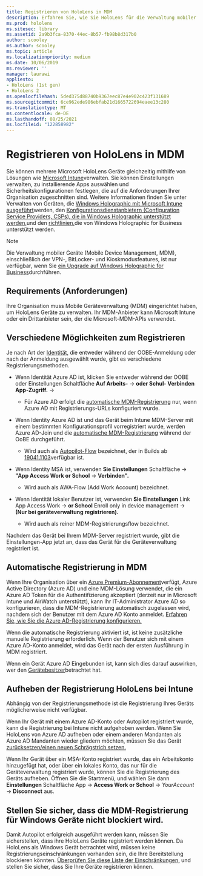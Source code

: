 ```yaml
---
title: Registrieren von HoloLens in MDM
description: Erfahren Sie, wie Sie HoloLens für die Verwaltung mobiler Geräte (Mobile Device Management, MDM) registrieren, um die Verwaltung mehrerer Geräte zu vereinfachen.
ms.prod: hololens
ms.sitesec: library
ms.assetid: 2a9b3fca-8370-44ec-8b57-fb98b8d317b0
author: scooley
ms.author: scooley
ms.topic: article
ms.localizationpriority: medium
ms.date: 10/06/2019
ms.reviewer: ''
manager: laurawi
appliesto:
- HoloLens (1st gen)
- HoloLens 2
ms.openlocfilehash: 5ded375d88740b9367eec87e4e902c423f131689
ms.sourcegitcommit: 6ce962ede986ebfab21d1665722694eaee13c280
ms.translationtype: MT
ms.contentlocale: de-DE
ms.lasthandoff: 08/25/2021
ms.locfileid: "122858982"
---
```

# <a name="enroll-hololens-in-mdm"></a>Registrieren von HoloLens in MDM

Sie können mehrere Microsoft HoloLens Geräte gleichzeitig mithilfe von Lösungen wie [Microsoft Intune](/intune/windows-holographic-for-business)verwalten. Sie können Einstellungen verwalten, zu installierende Apps auswählen und Sicherheitskonfigurationen festlegen, die auf die Anforderungen Ihrer Organisation zugeschnitten sind. Weitere Informationen finden Sie unter Verwalten von Geräten, die [Windows Holographic mit Microsoft Intune ausgeführt](/intune/windows-holographic-for-business)werden, den [Konfigurationsdienstanbietern (Configuration Service Providers, CSPs), die in Windows Holographic unterstützt werden,](https://msdn.microsoft.com/windows/hardware/commercialize/customize/mdm/configuration-service-provider-reference#hololens)und den [richtlinien,](https://msdn.microsoft.com/windows/hardware/commercialize/customize/mdm/policy-configuration-service-provider#hololenspolicies)die von Windows Holographic for Business unterstützt werden.

> [!NOTE]
> Die Verwaltung mobiler Geräte (Mobile Device Management, MDM), einschließlich der VPN-, BitLocker- und Kioskmodusfeatures, ist nur verfügbar, wenn Sie [ein Upgrade auf Windows Holographic for Business](hololens1-upgrade-enterprise.md)durchführen.

## <a name="requirements"></a>Requirements (Anforderungen)

 Ihre Organisation muss Mobile Geräteverwaltung (MDM) eingerichtet haben, um HoloLens Geräte zu verwalten. Ihr MDM-Anbieter kann Microsoft Intune oder ein Drittanbieter sein, der die Microsoft-MDM-APIs verwendet.

## <a name="different-ways-to-enroll"></a>Verschiedene Möglichkeiten zum Registrieren

Je nach Art der [Identität,](hololens-identity.md) die entweder während der OOBE-Anmeldung oder nach der Anmeldung ausgewählt wurde, gibt es verschiedene Registrierungsmethoden.

- Wenn Identität Azure AD ist, klicken Sie entweder während der OOBE oder Einstellungen Schaltfläche **Auf Arbeits-**  ->  **oder Schul- Verbinden App-Zugriff.**  ->  
    - Für Azure AD erfolgt die [automatische MDM-Registrierung](hololens-enroll-mdm.md#auto-enrollment-in-mdm) nur, wenn Azure AD mit Registrierungs-URLs konfiguriert wurde.

- Wenn Identity Azure AD ist und das Gerät beim Intune MDM-Server mit einem bestimmten Konfigurationsprofil vorregistriert wurde, werden Azure AD-Join und die [automatische MDM-Registrierung](hololens-enroll-mdm.md#auto-enrollment-in-mdm) während der OoBE durchgeführt.
    - Wird auch als [Autopilot-Flow](hololens2-autopilot.md) bezeichnet, der in Builds ab [19041.1103](hololens-release-notes.md#windows-holographic-version-2004)verfügbar ist.


- Wenn Identity MSA ist, verwenden **Sie Einstellungen** Schaltfläche  ->  **"App Access Work or School**  ->  **Verbinden".**
    - Wird auch als AWA-Flow (Add Work Account) bezeichnet.
- Wenn Identität lokaler Benutzer ist, verwenden **Sie Einstellungen** Link App Access Work  ->  **or School** Enroll only in device management  ->  **(Nur bei geräteverwaltung registrieren).**
    - Wird auch als reiner MDM-Registrierungsflow bezeichnet.

Nachdem das Gerät bei Ihrem MDM-Server registriert wurde, gibt die Einstellungen-App jetzt an, dass das Gerät für die Geräteverwaltung registriert ist.

## <a name="auto-enrollment-in-mdm"></a>Automatische Registrierung in MDM

Wenn Ihre Organisation über ein [Azure Premium-Abonnement](https://azure.microsoft.com/overview/)verfügt, Azure Active Directory (Azure AD) und eine MDM-Lösung verwendet, die ein Azure AD Token für die Authentifizierung akzeptiert (derzeit nur in Microsoft Intune und AirWatch unterstützt), kann Ihr IT-Administrator Azure AD so konfigurieren, dass die MDM-Registrierung automatisch zugelassen wird, nachdem sich der Benutzer mit dem Azure AD Konto anmeldet. [Erfahren Sie, wie Sie die Azure AD-Registrierung konfigurieren.](/mem/intune/enrollment/windows-enroll#enable-windows-10-automatic-enrollment)

Wenn die automatische Registrierung aktiviert ist, ist keine zusätzliche manuelle Registrierung erforderlich. Wenn der Benutzer sich mit einem Azure AD-Konto anmeldet, wird das Gerät nach der ersten Ausführung in MDM registriert.

Wenn ein Gerät Azure AD Eingebunden ist, kann sich dies darauf auswirken, wer den [Gerätebesitzer](security-adminless-os.md#device-owner)betrachtet hat.

## <a name="unenroll-hololens-from-intune"></a>Aufheben der Registrierung HoloLens bei Intune

Abhängig von der Registrierungsmethode ist die Registrierung Ihres Geräts möglicherweise nicht verfügbar.

Wenn Ihr Gerät mit einem Azure AD-Konto oder Autopilot registriert wurde, kann die Registrierung bei Intune nicht aufgehoben werden. Wenn Sie HoloLens von Azure AD aufheben oder einem anderen Mandanten als Azure AD Mandanten wieder gliedern möchten, müssen Sie das Gerät [zurücksetzen/einen neuen Schrägstrich setzen.](hololens-recovery.md#reset-the-device)

Wenn Ihr Gerät über ein MSA-Konto registriert wurde, das ein Arbeitskonto hinzugefügt hat, oder über ein lokales Konto, das nur für die Geräteverwaltung registriert wurde, können Sie die Registrierung des Geräts aufheben. Öffnen Sie die Startmenü, und wählen Sie dann **Einstellungen** Schaltfläche App  ->  **Access Work or School**  ->  *YourAccount*  ->  **Disconnect** aus.

## <a name="ensure-that-mdm-enrollment-isnt-blocked-for-windows-devices"></a>Stellen Sie sicher, dass die MDM-Registrierung für Windows Geräte nicht blockiert wird.

Damit Autopilot erfolgreich ausgeführt werden kann, müssen Sie sicherstellen, dass ihre HoloLens Geräte registriert werden können. Da HoloLens als Windows Gerät betrachtet wird, müssen keine Registrierungseinschränkungen vorhanden sein, die Ihre Bereitstellung blockieren könnten. [Überprüfen Sie diese Liste der Einschränkungen,](/mem/intune/enrollment/enrollment-restrictions-set) und stellen Sie sicher, dass Sie Ihre Geräte registrieren können.
